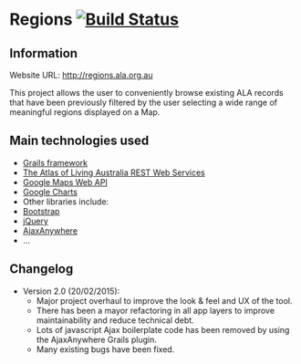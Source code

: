 Regions   [![Build Status](https://travis-ci.org/AtlasOfLivingAustralia/regions.svg?branch=master)](https://travis-ci.org/AtlasOfLivingAustralia/regions)
=========

## Information

Website URL: http://regions.ala.org.au

This project allows the user to conveniently browse existing ALA records that have been previously filtered by the user selecting a wide range of meaningful regions displayed on a Map.

## Main technologies used
 - [Grails framework](https://grails.org/)
 - [The Atlas of Living Australia REST Web Services](http://api.ala.org.au/)
 - [Google Maps Web API](https://developers.google.com/maps/web/)
 - [Google Charts](https://developers.google.com/chart/)
 - Other libraries include:
  - [Bootstrap](http://getbootstrap.com/)
  - [jQuery](http://jquery.com/)
  - [AjaxAnywhere](http://ajaxanywhere.com)
  - ...

## Changelog
- Version 2.0 (20/02/2015):
  - Major project overhaul to improve the look & feel and UX of the tool.
  - There has been a mayor refactoring in all app layers to improve maintainability and reduce technical debt.
  - Lots of javascript Ajax boilerplate code has been removed by using the AjaxAnywhere Grails plugin.
  - Many existing bugs have been fixed.
